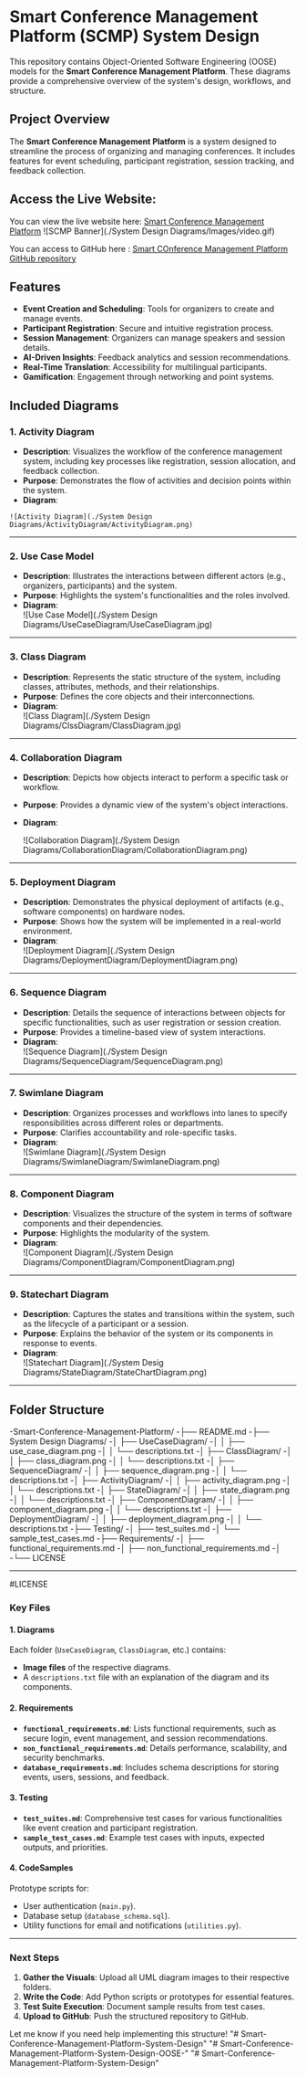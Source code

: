 # Smart Conference Management Platform (SCMP) System Design

This repository contains Object-Oriented Software Engineering (OOSE) models for the **Smart Conference Management Platform**. These diagrams provide a comprehensive overview of the system's design, workflows, and structure.


## Project Overview
The **Smart Conference Management Platform** is a system designed to streamline the process of organizing and managing conferences. It includes features for event scheduling, participant registration, session tracking, and feedback collection.

## Access the Live Website:
You can view the live website here: [Smart Conference Management Platform](https://bharathyadav2004.github.io/Smart-Conference-Management-Platform/)
![SCMP Banner](./System Design Diagrams/Images/video.gif)

You can access to GitHub here : [Smart COnference Management Platform GitHub repository](https://github.com/bharathyadav2004/Smart-Conference-Management-Platform)

## Features
- **Event Creation and Scheduling**: Tools for organizers to create and manage events.
- **Participant Registration**: Secure and intuitive registration process.
- **Session Management**: Organizers can manage speakers and session details.
- **AI-Driven Insights**: Feedback analytics and session recommendations.
- **Real-Time Translation**: Accessibility for multilingual participants.
- **Gamification**: Engagement through networking and point systems.


## Included Diagrams

### 1. **Activity Diagram**
   - **Description**: Visualizes the workflow of the conference management system, including key processes like registration, session allocation, and feedback collection.
   - **Purpose**: Demonstrates the flow of activities and decision points within the system.
   - **Diagram**:  
    
	![Activity Diagram](./System Design Diagrams/ActivityDiagram/ActivityDiagram.png)
	 

---

### 2. **Use Case Model**
   - **Description**: Illustrates the interactions between different actors (e.g., organizers, participants) and the system.
   - **Purpose**: Highlights the system's functionalities and the roles involved.
   - **Diagram**:  
     ![Use Case Model](./System Design Diagrams/UseCaseDiagram/UseCaseDiagram.jpg)

---

### 3. **Class Diagram**
   - **Description**: Represents the static structure of the system, including classes, attributes, methods, and their relationships.
   - **Purpose**: Defines the core objects and their interconnections.
   - **Diagram**:  
     ![Class Diagram](./System Design Diagrams/ClssDiagram/ClassDiagram.jpg)

---

### 4. **Collaboration Diagram**
   - **Description**: Depicts how objects interact to perform a specific task or workflow.
   - **Purpose**: Provides a dynamic view of the system's object interactions.
   - **Diagram**:  
     
     ![Collaboration Diagram](./System Design Diagrams/CollaborationDiagram/CollaborationDiagram.png)

---

### 5. **Deployment Diagram**
   - **Description**: Demonstrates the physical deployment of artifacts (e.g., software components) on hardware nodes.
   - **Purpose**: Shows how the system will be implemented in a real-world environment.
   - **Diagram**:  
     ![Deployment Diagram](./System Design Diagrams/DeploymentDiagram/DeploymentDiagram.png)

---

### 6. **Sequence Diagram**
   - **Description**: Details the sequence of interactions between objects for specific functionalities, such as user registration or session creation.
   - **Purpose**: Provides a timeline-based view of system interactions.
   - **Diagram**:  
     ![Sequence Diagram](./System Design Diagrams/SequenceDiagram/SequenceDiagram.png)

---

### 7. **Swimlane Diagram**
   - **Description**: Organizes processes and workflows into lanes to specify responsibilities across different roles or departments.
   - **Purpose**: Clarifies accountability and role-specific tasks.
   - **Diagram**:  
     ![Swimlane Diagram](./System Design Diagrams/SwimlaneDiagram/SwimlaneDiagram.png)

---

### 8. **Component Diagram**
   - **Description**: Visualizes the structure of the system in terms of software components and their dependencies.
   - **Purpose**: Highlights the modularity of the system.
   - **Diagram**:  
     ![Component Diagram](./System Design Diagrams/ComponentDiagram/ComponentDiagram.png)

---

### 9. **Statechart Diagram**
   - **Description**: Captures the states and transitions within the system, such as the lifecycle of a participant or a session.
   - **Purpose**: Explains the behavior of the system or its components in response to events.
   - **Diagram**:  
     ![Statechart Diagram](./System Desig Diagrams/StateDiagram/StateChartDiagram.png)

---

## Folder Structure
-Smart-Conference-Management-Platform/
-├── README.md
-├── System Design Diagrams/
-│   ├── UseCaseDiagram/
-│   │   ├── use_case_diagram.png
-│   │   └── descriptions.txt
-│   ├── ClassDiagram/
-│   │   ├── class_diagram.png
-│   │   └── descriptions.txt
-│   ├── SequenceDiagram/
-│   │   ├── sequence_diagram.png
-│   │   └── descriptions.txt
-│   ├── ActivityDiagram/
-│   │   ├── activity_diagram.png
-│   │   └── descriptions.txt
-│   ├── StateDiagram/
-│   │   ├── state_diagram.png
-│   │   └── descriptions.txt
-│   ├── ComponentDiagram/
-│   │   ├── component_diagram.png
-│   │   └── descriptions.txt
-│   ├── DeploymentDiagram/
-│   │   ├── deployment_diagram.png
-│   │   └── descriptions.txt
-├── Testing/
-│   ├── test_suites.md
-│   └── sample_test_cases.md
-├── Requirements/
-│   ├── functional_requirements.md
-│   ├── non_functional_requirements.md
-│
-└── LICENSE


---

#LICENSE

### **Key Files**

#### **1. Diagrams**
Each folder (`UseCaseDiagram`, `ClassDiagram`, etc.) contains:
- **Image files** of the respective diagrams.
- A `descriptions.txt` file with an explanation of the diagram and its components.

#### **2. Requirements**
- **`functional_requirements.md`**: Lists functional requirements, such as secure login, event management, and session recommendations.
- **`non_functional_requirements.md`**: Details performance, scalability, and security benchmarks.
- **`database_requirements.md`**: Includes schema descriptions for storing events, users, sessions, and feedback.

#### **3. Testing**
- **`test_suites.md`**: Comprehensive test cases for various functionalities like event creation and participant registration.
- **`sample_test_cases.md`**: Example test cases with inputs, expected outputs, and priorities.

#### **4. CodeSamples**
Prototype scripts for:
- User authentication (`main.py`).
- Database setup (`database_schema.sql`).
- Utility functions for email and notifications (`utilities.py`).

---

### Next Steps
1. **Gather the Visuals**: Upload all UML diagram images to their respective folders.
2. **Write the Code**: Add Python scripts or prototypes for essential features.
3. **Test Suite Execution**: Document sample results from test cases.
4. **Upload to GitHub**: Push the structured repository to GitHub.

Let me know if you need help implementing this structure!
"# Smart-Conference-Management-Platform-System-Design" 
"# Smart-Conference-Management-Platform-System-Design-OOSE-" 
"# Smart-Conference-Management-Platform-System-Design" 

